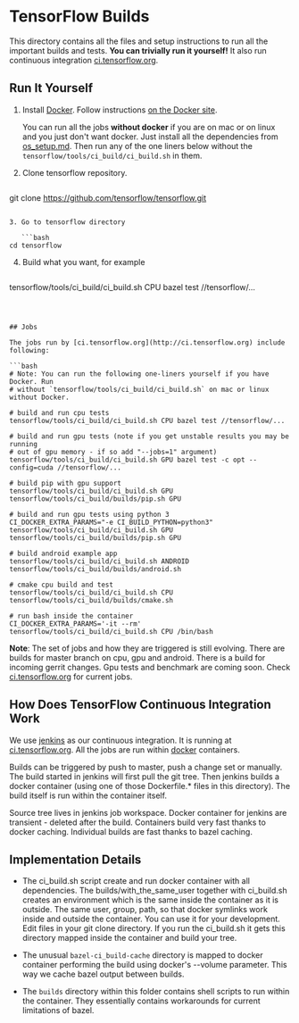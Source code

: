 # TensorFlow Builds

This directory contains all the files and setup instructions to run all
the important builds and tests. **You can trivially run it yourself!** It also
run continuous integration [ci.tensorflow.org](http://ci.tensorflow.org).



## Run It Yourself

1. Install [Docker](http://www.docker.com/). Follow instructions
   [on the Docker site](https://docs.docker.com/installation/).

   You can run all the jobs **without docker** if you are on mac or on linux
   and you just don't want docker. Just install all the dependencies from
   [os_setup.md](https://github.com/tensorflow/tensorflow/blob/master/tensorflow/g3doc/get_started/os_setup.md).
   Then run any of the one liners below without the
   `tensorflow/tools/ci_build/ci_build.sh` in them.

2. Clone tensorflow repository.

   ```bash
git clone https://github.com/tensorflow/tensorflow.git
```

3. Go to tensorflow directory

   ```bash
cd tensorflow
```

4. Build what you want, for example

   ```bash
tensorflow/tools/ci_build/ci_build.sh CPU bazel test //tensorflow/...
```



## Jobs

The jobs run by [ci.tensorflow.org](http://ci.tensorflow.org) include following:

```bash
# Note: You can run the following one-liners yourself if you have Docker. Run
# without `tensorflow/tools/ci_build/ci_build.sh` on mac or linux without Docker.

# build and run cpu tests
tensorflow/tools/ci_build/ci_build.sh CPU bazel test //tensorflow/...

# build and run gpu tests (note if you get unstable results you may be running
# out of gpu memory - if so add "--jobs=1" argument)
tensorflow/tools/ci_build/ci_build.sh GPU bazel test -c opt --config=cuda //tensorflow/...

# build pip with gpu support
tensorflow/tools/ci_build/ci_build.sh GPU tensorflow/tools/ci_build/builds/pip.sh GPU

# build and run gpu tests using python 3
CI_DOCKER_EXTRA_PARAMS="-e CI_BUILD_PYTHON=python3" tensorflow/tools/ci_build/ci_build.sh GPU tensorflow/tools/ci_build/builds/pip.sh GPU

# build android example app
tensorflow/tools/ci_build/ci_build.sh ANDROID tensorflow/tools/ci_build/builds/android.sh

# cmake cpu build and test
tensorflow/tools/ci_build/ci_build.sh CPU tensorflow/tools/ci_build/builds/cmake.sh

# run bash inside the container
CI_DOCKER_EXTRA_PARAMS='-it --rm' tensorflow/tools/ci_build/ci_build.sh CPU /bin/bash
```

**Note**: The set of jobs and how they are triggered is still evolving.
There are builds for master branch on cpu, gpu and android. There is a build
for incoming gerrit changes. Gpu tests and benchmark are coming soon. Check
[ci.tensorflow.org](http://ci.tensorflow.org) for current jobs.



## How Does TensorFlow Continuous Integration Work

We use [jenkins](https://jenkins-ci.org/) as our continuous integration.
It is running at [ci.tensorflow.org](http://ci.tensorflow.org).
All the jobs are run within [docker](http://www.docker.com/) containers.

Builds can be triggered by push to master, push a change set or manually.
The build started in jenkins will first pull the git tree. Then jenkins builds
a docker container (using one of those Dockerfile.* files in this directory).
The build itself is run within the container itself.

Source tree lives in jenkins job workspace. Docker container for jenkins
are transient - deleted after the build. Containers build very fast thanks
to docker caching. Individual builds are fast thanks to bazel caching.



## Implementation Details

* The ci_build.sh script create and run docker container with all dependencies.
  The builds/with_the_same_user together with ci_build.sh creates an environment
  which is the same inside the container as it is outside. The same user, group,
  path, so that docker symlinks work inside and outside the container. You can
  use it for your development. Edit files in your git clone directory. If you
  run the ci_build.sh it gets this directory mapped inside the container and
  build your tree.

* The unusual `bazel-ci_build-cache` directory is mapped to docker container
  performing the build using docker's --volume parameter. This way we cache
  bazel output between builds.

* The `builds` directory within this folder contains shell scripts to run within
  the container. They essentially contains workarounds for current limitations
  of bazel.
